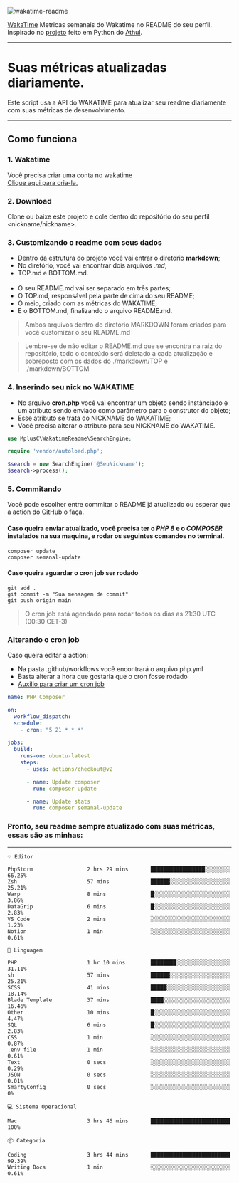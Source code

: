 ![wakatime-readme](https://socialify.git.ci/bymatheus/wakatime-readme/image?description=1&descriptionEditable=M%C3%A9tricas%20semanais%20do%20Wakatime%20no%20seu%20README%20de%20perfil.&font=KoHo&forks=1&language=1&owner=1&pattern=Signal&stargazers=1&theme=Dark)

[WakaTime](https://wakatime.com) Metricas semanais do Wakatime no README do seu perfil. <br>
Inspirado no [projeto](https://github.com/athul/waka-readme) feito em Python do [Athul](https://github.com/athul).
___

# Suas métricas atualizadas diariamente.
Este script usa a API do WAKATIME para atualizar seu readme diariamente com suas métricas de desenvolvimento.

___

## Como funciona

### 1. Wakatime
Você precisa criar uma conta no wakatime <br>
[Clique aqui para cria-la.](https://wakatime.com) 

### 2. Download
Clone ou baixe este projeto e cole dentro do repositório do seu perfil <nickname/nickname>.

### 3. Customizando o readme com seus dados
- Dentro da estrutura do projeto você vai entrar o diretorio **markdown**;  
- No diretório, você vai encontrar dois arquivos *.md*;
- TOP.md e BOTTOM.md.
<br><br>
- O seu README.md vai ser separado em três partes; 
- O TOP.md, responsável pela parte de cima do seu README;
- O meio, criado com as métricas do WAKATIME;
- E o BOTTOM.md, finalizando o arquivo README.md.<br>

> Ambos arquivos dentro do diretório MARKDOWN foram criados para você customizar o seu README.md

> Lembre-se de não editar o README.md que se encontra na raiz do repositório, todo o conteúdo será deletado a cada atualização e sobreposto com os dados do ./markdown/TOP e ./markdown/BOTTOM

### 4. Inserindo seu nick no WAKATIME
- No arquivo **cron.php** você vai encontrar um objeto sendo instânciado e um atributo sendo enviado como parâmetro para o construtor do objeto;
- Esse atributo se trata do NICKNAME do WAKATIME;
- Você precisa alterar o atributo para seu NICKNAME do WAKATIME.

```php
use MplusC\WakatimeReadme\SearchEngine;

require 'vendor/autoload.php';

$search = new SearchEngine('@SeuNickname');
$search->process();
```

### 5. Commitando
Você pode escolher entre commitar o README já atualizado ou esperar que a action do GitHub o faça. <br>

#### Caso queira enviar atualizado, você precisa ter o *PHP 8* e o *COMPOSER* instalados na sua maquina, e rodar os seguintes comandos no terminal.
```composer
composer update
composer semanal-update 
```

#### Caso queira aguardar o cron job ser rodado 
```git 
git add .
git commit -m "Sua mensagem de commit"
git push origin main
```

>O cron job está agendado para rodar todos os dias as 21:30 UTC (00:30 CET-3) 

### Alterando o cron job
Caso queira editar a action:

- Na pasta .github/workflows você encontrará o arquivo php.yml
- Basta alterar a hora que gostaria que o cron fosse rodado
- [Auxilio para criar um cron job](https://crontab.guru)

```yml
name: PHP Composer

on:
  workflow_dispatch:
  schedule:
    - cron: "5 21 * * *"

jobs:
  build:
    runs-on: ubuntu-latest
    steps:
      - uses: actions/checkout@v2

      - name: Update composer
        run: composer update

      - name: Update stats
        run: composer semanal-update
```

### Pronto, seu readme sempre atualizado com suas métricas, essas são as minhas:

___
```text
💡 Editor

PhpStorm                 2 hrs 29 mins       █████████████████░░░░░░░░     66.25%
Zsh                      57 mins             ██████░░░░░░░░░░░░░░░░░░░     25.21%
Warp                     8 mins              █░░░░░░░░░░░░░░░░░░░░░░░░      3.86%
DataGrip                 6 mins              █░░░░░░░░░░░░░░░░░░░░░░░░      2.83%
VS Code                  2 mins              ░░░░░░░░░░░░░░░░░░░░░░░░░      1.23%
Notion                   1 min               ░░░░░░░░░░░░░░░░░░░░░░░░░      0.61%
```
```text
💬 Linguagem

PHP                      1 hr 10 mins        ████████░░░░░░░░░░░░░░░░░     31.11%
sh                       57 mins             ██████░░░░░░░░░░░░░░░░░░░     25.21%
SCSS                     41 mins             █████░░░░░░░░░░░░░░░░░░░░     18.14%
Blade Template           37 mins             ████░░░░░░░░░░░░░░░░░░░░░     16.46%
Other                    10 mins             █░░░░░░░░░░░░░░░░░░░░░░░░      4.47%
SQL                      6 mins              █░░░░░░░░░░░░░░░░░░░░░░░░      2.83%
CSS                      1 min               ░░░░░░░░░░░░░░░░░░░░░░░░░      0.87%
.env file                1 min               ░░░░░░░░░░░░░░░░░░░░░░░░░      0.61%
Text                     0 secs              ░░░░░░░░░░░░░░░░░░░░░░░░░      0.29%
JSON                     0 secs              ░░░░░░░░░░░░░░░░░░░░░░░░░      0.01%
SmartyConfig             0 secs              ░░░░░░░░░░░░░░░░░░░░░░░░░         0%
```
```text
💻 Sistema Operacional

Mac                      3 hrs 46 mins       █████████████████████████       100%
```
```text
📦 Categoria

Coding                   3 hrs 44 mins       █████████████████████████     99.39%
Writing Docs             1 min               ░░░░░░░░░░░░░░░░░░░░░░░░░      0.61%
```
